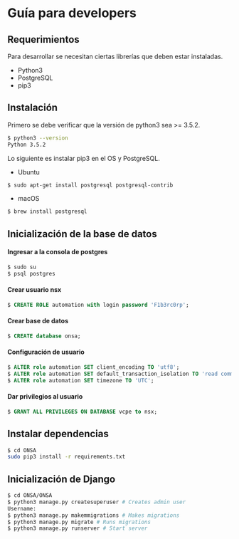 # Guía para developers

## Requerimientos

Para desarrollar se necesitan ciertas librerías que deben estar instaladas.

* Python3
* PostgreSQL
* pip3

## Instalación

Primero se debe verificar que la versión de python3 sea &gt;= 3.5.2.

```bash
$ python3 --version
Python 3.5.2
```

Lo siguiente es instalar pip3 en el OS y PostgreSQL.

* Ubuntu

```bash
$ sudo apt-get install postgresql postgresql-contrib
```

* macOS

```bash
$ brew install postgresql
```

## Inicialización de la base de datos

#### Ingresar a la consola de postgres

```bash
$ sudo su
$ psql postgres
```

#### Crear usuario nsx

```sql
$ CREATE ROLE automation with login password 'F1b3rc0rp';
```

#### Crear base de datos

```sql
$ CREATE database onsa;
```

#### Configuración de usuario

```sql
$ ALTER role automation SET client_encoding TO 'utf8';
$ ALTER role automation SET default_transaction_isolation TO 'read committed';
$ ALTER role automation SET timezone TO 'UTC';
```

#### Dar privilegios al usuario

```sql
$ GRANT ALL PRIVILEGES ON DATABASE vcpe to nsx;
```

## Instalar dependencias

```bash
$ cd ONSA
sudo pip3 install -r requirements.txt
```

## Inicialización de Django

```bash
$ cd ONSA/ONSA
$ python3 manage.py createsuperuser # Creates admin user
Username:
$ python3 manage.py makemmigrations # Makes migrations
$ python3 manage.py migrate # Runs migrations
$ python3 manage.py runserver # Start server
```



